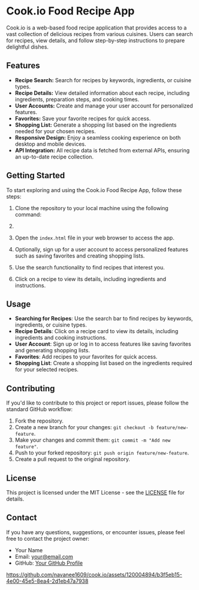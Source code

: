 # Cook.io Food Recipe App

Cook.io is a web-based food recipe application that provides access to a vast collection of delicious recipes from various cuisines. Users can search for recipes, view details, and follow step-by-step instructions to prepare delightful dishes.

## Features

- **Recipe Search:** Search for recipes by keywords, ingredients, or cuisine types.
- **Recipe Details:** View detailed information about each recipe, including ingredients, preparation steps, and cooking times.
- **User Accounts:** Create and manage your user account for personalized features.
- **Favorites:** Save your favorite recipes for quick access.
- **Shopping List:** Generate a shopping list based on the ingredients needed for your chosen recipes.
- **Responsive Design:** Enjoy a seamless cooking experience on both desktop and mobile devices.
- **API Integration:** All recipe data is fetched from external APIs, ensuring an up-to-date recipe collection.

## Getting Started

To start exploring and using the Cook.io Food Recipe App, follow these steps:

1. Clone the repository to your local machine using the following command:
2. 
2. Open the `index.html` file in your web browser to access the app.

3. Optionally, sign up for a user account to access personalized features such as saving favorites and creating shopping lists.

4. Use the search functionality to find recipes that interest you.

5. Click on a recipe to view its details, including ingredients and instructions.

## Usage

- **Searching for Recipes**: Use the search bar to find recipes by keywords, ingredients, or cuisine types.
- **Recipe Details**: Click on a recipe card to view its details, including ingredients and cooking instructions.
- **User Account**: Sign up or log in to access features like saving favorites and generating shopping lists.
- **Favorites**: Add recipes to your favorites for quick access.
- **Shopping List**: Create a shopping list based on the ingredients required for your selected recipes.

## Contributing

If you'd like to contribute to this project or report issues, please follow the standard GitHub workflow:

1. Fork the repository.
2. Create a new branch for your changes: `git checkout -b feature/new-feature`.
3. Make your changes and commit them: `git commit -m "Add new feature"`.
4. Push to your forked repository: `git push origin feature/new-feature`.
5. Create a pull request to the original repository.

## License

This project is licensed under the MIT License - see the [LICENSE](LICENSE) file for details.

## Contact

If you have any questions, suggestions, or encounter issues, please feel free to contact the project owner:

- Your Name
- Email: your@email.com
- GitHub: [Your GitHub Profile](https://github.com/your-username)


https://github.com/navanee1609/cook.io/assets/120004894/b3f5eb15-4e00-45e5-8ea4-2d1eb47a7938

